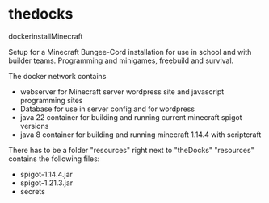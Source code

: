# thedocks
dockerinstallMinecraft

Setup for a Minecraft Bungee-Cord installation for use in school and with builder teams.
Programming and minigames, freebuild and survival.

The docker network contains 
- webserver for Minecraft server wordpress site and javascript programming sites
- Database for use in server config and for wordpress
- java 22 container for building and running current minecraft spigot versions
- java 8 container for building and running minecraft 1.14.4 with scriptcraft

There has to be a folder "resources" right next to "theDocks"
"resources" contains the following files:
- spigot-1.14.4.jar  
- spigot-1.21.3.jar 
- secrets